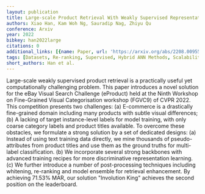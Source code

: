 ```yaml
---
layout: publication
title: Large-scale Product Retrieval With Weakly Supervised Representation Learning
authors: Xiao Han, Kam Woh Ng, Sauradip Nag, Zhiyu Qu
conference: Arxiv
year: 2022
bibkey: han2022large
citations: 0
additional_links: [{name: Paper, url: 'https://arxiv.org/abs/2208.00955'}]
tags: [Datasets, Re-ranking, Supervised, Hybrid ANN Methods, Scalability, Image Retrieval]
short_authors: Han et al.
---
```

Large-scale weakly supervised product retrieval is a practically useful yet
computationally challenging problem. This paper introduces a novel solution for
the eBay Visual Search Challenge (eProduct) held at the Ninth Workshop on
Fine-Grained Visual Categorisation workshop (FGVC9) of CVPR 2022. This
competition presents two challenges: (a) E-commerce is a drastically
fine-grained domain including many products with subtle visual differences; (b)
A lacking of target instance-level labels for model training, with only coarse
category labels and product titles available. To overcome these obstacles, we
formulate a strong solution by a set of dedicated designs: (a) Instead of using
text training data directly, we mine thousands of pseudo-attributes from
product titles and use them as the ground truths for multi-label
classification. (b) We incorporate several strong backbones with advanced
training recipes for more discriminative representation learning. (c) We
further introduce a number of post-processing techniques including whitening,
re-ranking and model ensemble for retrieval enhancement. By achieving 71.53%
MAR, our solution "Involution King" achieves the second position on the
leaderboard.